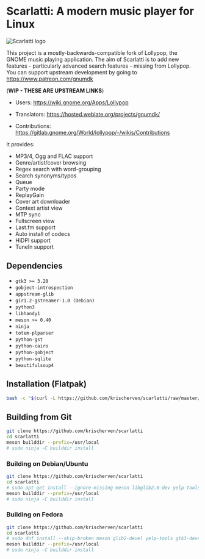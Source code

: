 # Scarlatti: A modern music player for Linux

![Scarlatti logo](https://gitlab.gnome.org/World/lollypop/raw/master/data/icons/hicolor/256x256/apps/org.gnome.Lollypop.png)

This project is a mostly-backwards-compatible fork of Lollypop, the GNOME music playing application.
The aim of Scarlatti is to add new features - particularly advanced search features - missing
from Lollypop. You can support upstream development by going to https://www.patreon.com/gnumdk

(**WIP - THESE ARE UPSTREAM LINKS**)
- Users: https://wiki.gnome.org/Apps/Lollypop

- Translators: https://hosted.weblate.org/projects/gnumdk/

- Contributions: https://gitlab.gnome.org/World/lollypop/-/wikis/Contributions

It provides:

- MP3/4, Ogg and FLAC support
- Genre/artist/cover browsing
- Regex search with word-grouping
- Search synonyms/typos
- Queue
- Party mode
- ReplayGain
- Cover art downloader
- Context artist view
- MTP sync
- Fullscreen view
- Last.fm support
- Auto install of codecs
- HiDPI support
- TuneIn support

## Dependencies

- `gtk3 >= 3.20`
- `gobject-introspection`
- `appstream-glib`
- `gir1.2-gstreamer-1.0 (Debian)`
- `python3`
- `libhandy1`
- `meson >= 0.40`
- `ninja`
- `totem-plparser`
- `python-gst`
- `python-cairo`
- `python-gobject`
- `python-sqlite`
- `beautifulsoup4`

## Installation (Flatpak)
``` bash
bash -c "$(curl -L https://github.com/krischerven/scarlatti/raw/master/install-flatpak.sh)"
```

## Building from Git

```bash
git clone https://github.com/krischerven/scarlatti
cd scarlatti
meson builddir --prefix=/usr/local
# sudo ninja -C builddir install
```

### Building on Debian/Ubuntu

```bash
git clone https://github.com/krischerven/scarlatti
cd scarlatti
# sudo apt-get install --ignore-missing meson libglib2.0-dev yelp-tools libgirepository1.0-dev libgtk-3-dev gir1.2-totemplparser-1.0 python-gi-dev
meson builddir --prefix=/usr/local
# sudo ninja -C builddir install
```

### Building on Fedora

```bash
git clone https://github.com/krischerven/scarlatti
cd scarlatti
# sudo dnf install --skip-broken meson glib2-devel yelp-tools gtk3-devel gobject-introspection-devel python3 pygobject3-devel python3-gobject-devel libsoup3-devel totem-pl-parser libhandy python3-pillow
meson builddir --prefix=/usr/local
# sudo ninja -C builddir install
```

<!-- [![Packaging status](https://repology.org/badge/vertical-allrepos/lollypop.svg)](https://repology.org/project/lollypop/versions) -->
    
